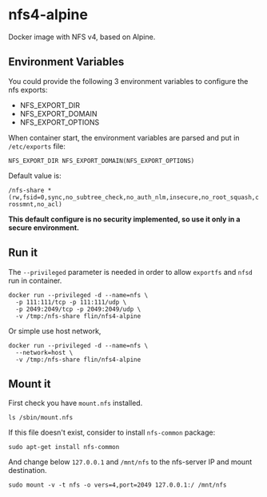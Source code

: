 # nfs4-alpine
Docker image with NFS v4, based on Alpine.

## Environment Variables

You could provide the following 3 environment variables to configure the nfs exports:

- NFS_EXPORT_DIR
- NFS_EXPORT_DOMAIN
- NFS_EXPORT_OPTIONS

When container start, the environment variables are parsed and put in `/etc/exports` file:

`NFS_EXPORT_DIR NFS_EXPORT_DOMAIN(NFS_EXPORT_OPTIONS)`

Default value is:

`/nfs-share *(rw,fsid=0,sync,no_subtree_check,no_auth_nlm,insecure,no_root_squash,crossmnt,no_acl)`

**This default configure is no security implemented, so use it only in a secure environment.**

## Run it

The `--privileged` parameter is needed in order to allow `exportfs` and `nfsd` run in container.

```
docker run --privileged -d --name=nfs \
  -p 111:111/tcp -p 111:111/udp \
  -p 2049:2049/tcp -p 2049:2049/udp \
  -v /tmp:/nfs-share flin/nfs4-alpine
```

Or simple use host network,

```
docker run --privileged -d --name=nfs \
  --network=host \
  -v /tmp:/nfs-share flin/nfs4-alpine
```

## Mount it

First check you have `mount.nfs` installed.

```
ls /sbin/mount.nfs
```

If this file doesn't exist, consider to install `nfs-common` package:

```
sudo apt-get install nfs-common
```

And change below `127.0.0.1` and `/mnt/nfs` to the nfs-server IP and mount destination.

```
sudo mount -v -t nfs -o vers=4,port=2049 127.0.0.1:/ /mnt/nfs
```
